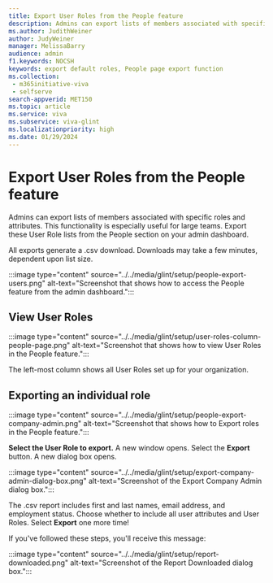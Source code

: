 ```yaml
---
title: Export User Roles from the People feature
description: Admins can export lists of members associated with specific roles and attributes from the People section on their admin dashboard.
ms.author: JudithWeiner
author: JudyWeiner
manager: MelissaBarry
audience: admin
f1.keywords: NOCSH
keywords: export default roles, People page export function
ms.collection: 
 - m365initiative-viva
 - selfserve
search-appverid: MET150
ms.topic: article
ms.service: viva
ms.subservice: viva-glint
ms.localizationpriority: high
ms.date: 01/29/2024
---
```


# Export User Roles from the People feature

Admins can export lists of members associated with specific roles and attributes. This functionality is especially useful for large teams. Export these User Role lists from the People section on your admin dashboard.  

All exports generate a .csv download. Downloads may take a few minutes, dependent upon list size.

:::image type="content" source="../../media/glint/setup/people-export-users.png" alt-text="Screenshot that shows how to access the People feature from the admin dashboard.":::

## View User Roles

:::image type="content" source="../../media/glint/setup/user-roles-column-people-page.png" alt-text="Screenshot that shows how to view User Roles in the People feature.":::

The left-most column shows all User Roles set up for your organization. 

## Exporting an individual role

:::image type="content" source="../../media/glint/setup/people-export-company-admin.png" alt-text="Screenshot that shows how to Export roles in the People feature.":::

**Select the User Role to export.** A new window opens. Select the **Export** button. A new dialog box opens.

:::image type="content" source="../../media/glint/setup/export-company-admin-dialog-box.png" alt-text="Screenshot of the Export Company Admin dialog box.":::

The .csv report includes first and last names, email address, and employment status.
Choose whether to include all user attributes and User Roles.
Select  **Export** one more time!

If you've followed these steps, you'll receive this message:

:::image type="content" source="../../media/glint/setup/report-downloaded.png" alt-text="Screenshot of the Report Downloaded dialog box.":::

